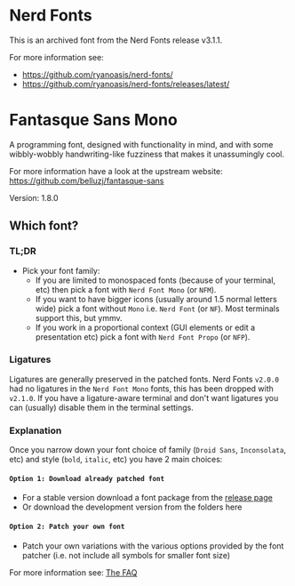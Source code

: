 # Nerd Fonts

This is an archived font from the Nerd Fonts release v3.1.1.

For more information see:

- https://github.com/ryanoasis/nerd-fonts/
- https://github.com/ryanoasis/nerd-fonts/releases/latest/

# Fantasque Sans Mono

A programming font, designed with functionality in mind, and with some wibbly-wobbly
handwriting-like fuzziness that makes it unassumingly cool.

For more information have a look at the upstream website: https://github.com/belluzj/fantasque-sans

Version: 1.8.0

## Which font?

### TL;DR

- Pick your font family:
  - If you are limited to monospaced fonts (because of your terminal, etc) then pick a font with `Nerd Font Mono` (or `NFM`).
  - If you want to have bigger icons (usually around 1.5 normal letters wide) pick a font without `Mono` i.e. `Nerd Font` (or `NF`). Most terminals support this, but ymmv.
  - If you work in a proportional context (GUI elements or edit a presentation etc) pick a font with `Nerd Font Propo` (or `NFP`).

### Ligatures

Ligatures are generally preserved in the patched fonts.
Nerd Fonts `v2.0.0` had no ligatures in the `Nerd Font Mono` fonts, this has been dropped with `v2.1.0`.
If you have a ligature-aware terminal and don't want ligatures you can (usually) disable them in the terminal settings.

### Explanation

Once you narrow down your font choice of family (`Droid Sans`, `Inconsolata`, etc) and style (`bold`, `italic`, etc) you have 2 main choices:

#### `Option 1: Download already patched font`

- For a stable version download a font package from the [release page](https://github.com/ryanoasis/nerd-fonts/releases)
- Or download the development version from the folders here

#### `Option 2: Patch your own font`

- Patch your own variations with the various options provided by the font patcher (i.e. not include all symbols for smaller font size)

For more information see: [The FAQ](https://github.com/ryanoasis/nerd-fonts/wiki/FAQ-and-Troubleshooting#which-font)

[SIL-RFN]: http://scripts.sil.org/cms/scripts/page.php?item_id=OFL_web_fonts_and_RFNs#14cbfd4a
